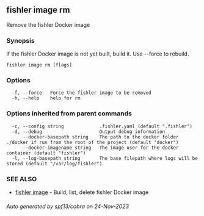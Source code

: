 ## fishler image rm

Remove the fishler Docker image

### Synopsis

If the fishler Docker image is not yet built, build it. Use --force to rebuild.

```
fishler image rm [flags]
```

### Options

```
  -f, --force   Force the fishler image to be removed
  -h, --help    help for rm
```

### Options inherited from parent commands

```
  -c, --config string             .fishler.yaml (default ".fishler")
  -d, --debug                     Output debug information
      --docker-basepath string    The path to the docker folder ./docker if run from the root of the project (default "docker")
      --docker-imagename string   The image user for the docker container (default "fishler")
  -l, --log-basepath string       The base filepath where logs will be stored (default "/var/log/fishler")
```

### SEE ALSO

* [fishler image](fishler_image.md)	 - Build, list, delete fishler Docker image

###### Auto generated by spf13/cobra on 24-Nov-2023
